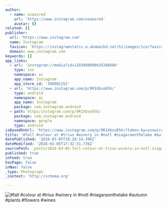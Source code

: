 ```yaml
---
author:
  - name: osowired
    url: 'https://www.instagram.com/osowired'
    avatar: {}
related: []
publisher:
  url: 'https://www.instagram.com'
  name: Instagram
  favicon: 'https://instagramstatic-a.akamaihd.net/h1/images/ico/favicon.ico/7cdab0872b15.ico'
  domain: www.instagram.com
keywords: []
app_links:
  - url: 'instagram://media?id=1103898090435266660'
    type: ios
    namespace: ai
    app_name: Instagram
    app_store_id: '389801252'
  - url: 'https://www.instagram.com/p/9R1XbsoEhk/'
    type: android
    namespace: ai
    app_name: Instagram
    package: com.instagram.android
  - path: https/instagram.com/p/9R1XbsoEhk/
    package: com.instagram.android
    namespace: google
    type: android
isBasedOnUrl: 'https://www.instagram.com/p/9R1XbsoEhk/?taken-by=osowired'
title: '#fall #colour at #trius #winery in #notl #niagaraonthelake #autumn #plants #flowers #wines'
datePublished: '2016-03-05T18:28:14.396Z'
dateModified: '2016-03-05T17:32:31.736Z'
sourcePath: _posts/2016-03-05-fall-colour-at-trius-winery-in-notl-niagaraonthelake.md
published: true
inFeed: true
hasPage: false
inNav: false
_type: Photograph
_context: 'http://schema.org'

---
```

![&num;fall &num;colour at &num;trius &num;winery in &num;notl &num;niagaraonthelake &num;autumn &num;plants &num;flowers &num;wines](https://scontent.cdninstagram.com/t51.2885-15/sh0.08/e35/p640x640/12080684_162712894078332_1571643805_n.jpg?ig_cache_key=MTEwMzg5ODA5MDQzNTI2NjY2MA%3D%3D.2)